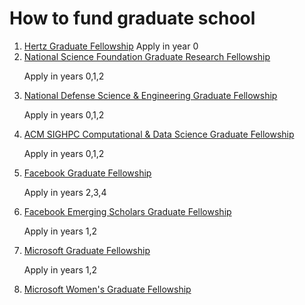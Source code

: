 # How to fund graduate school 

<ol>

<li><a href="http://hertzfoundation.org/dx/fellowships/application.aspx">Hertz Graduate Fellowship</a>
  Apply in year 0
</li>

<li><a href="https://www.fastlane.nsf.gov/grfp/Login.do">National Science Foundation Graduate Research Fellowship</a> 

  Apply in years 0,1,2
</li>

<li><a href="https://ndseg.asee.org/">National Defense Science & Engineering Graduate Fellowship</a>

  Apply in years 0,1,2</li>

<li><a href="http://www.sighpc.org/fellowships">ACM SIGHPC Computational & Data Science Graduate Fellowship </a>

  Apply in years 0,1,2</li>

<li><a href="https://research.facebook.com/programs/fellowship/">Facebook Graduate Fellowship</a>

Apply in years 2,3,4</li>

<li><a href="https://research.facebook.com/programs/emerging_scholar_program/">Facebook Emerging Scholars Graduate Fellowship</a>

Apply in years 1,2</li>

<li><a href="https://www.microsoft.com/en-us/research/academic-program/phd-fellowship-program/">Microsoft Graduate Fellowship</a>

Apply in years 1,2</li>

<li><a href="https://www.microsoft.com/en-us/research/academic-program/womens-fellowship-program/">Microsoft Women's Graduate Fellowship</a></li>
<ol>

